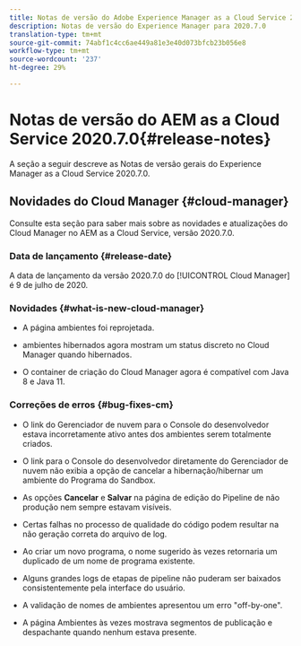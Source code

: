 ```yaml
---
title: Notas de versão do Adobe Experience Manager as a Cloud Service 2020.7.0
description: Notas de versão do Experience Manager para 2020.7.0
translation-type: tm+mt
source-git-commit: 74abf1c4cc6ae449a81e3e40d073bfcb23b056e8
workflow-type: tm+mt
source-wordcount: '237'
ht-degree: 29%

---
```



# Notas de versão do AEM as a Cloud Service 2020.7.0{#release-notes}

A seção a seguir descreve as Notas de versão gerais do Experience Manager as a Cloud Service 2020.7.0.

## Novidades do Cloud Manager {#cloud-manager}

Consulte esta seção para saber mais sobre as novidades e atualizações do Cloud Manager no AEM as a Cloud Service, versão 2020.7.0.

### Data de lançamento {#release-date}

A data de lançamento da versão 2020.7.0 do [!UICONTROL Cloud Manager] é 9 de julho de 2020.

### Novidades {#what-is-new-cloud-manager}

* A página ambientes foi reprojetada.

* ambientes hibernados agora mostram um status discreto no Cloud Manager quando hibernados.

* O container de criação do Cloud Manager agora é compatível com Java 8 e Java 11.

### Correções de erros {#bug-fixes-cm}

* O link do Gerenciador de nuvem para o Console do desenvolvedor estava incorretamente ativo antes dos ambientes serem totalmente criados.

* O link para o Console do desenvolvedor diretamente do Gerenciador de nuvem não exibia a opção de cancelar a hibernação/hibernar um ambiente do Programa do Sandbox.

* As opções **Cancelar** e **Salvar** na página de edição do Pipeline de não produção nem sempre estavam visíveis.

* Certas falhas no processo de qualidade do código podem resultar na não geração correta do arquivo de log.

* Ao criar um novo programa, o nome sugerido às vezes retornaria um duplicado de um nome de programa existente.

* Alguns grandes logs de etapas de pipeline não puderam ser baixados consistentemente pela interface do usuário.

* A validação de nomes de ambientes apresentou um erro &quot;off-by-one&quot;.

* A página Ambientes às vezes mostrava segmentos de publicação e despachante quando nenhum estava presente.